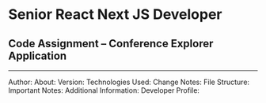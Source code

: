 # Senior React Next JS Developer
## Code Assignment – Conference Explorer Application
___________________________________________________________
Author:
About:
Version:
Technologies Used:
Change Notes:
File Structure:
Important Notes:
Additional Information:
Developer Profile:
